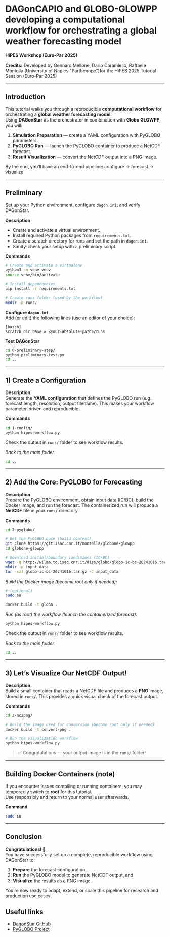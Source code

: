 # DAGonCAPIO and GLOBO-GLOWPP developing a computational workflow for orchestrating a global weather forecasting model 
**HiPES Workshop (Euro-Par 2025)**

**Credits:** Developed by Gennaro Mellone, Dario Caramiello, Raffaele Montella (University of Naples "Parthenope")for the HiPES 2025 Tutorial Session (Euro-Par 2025)

---
## Introduction
This tutorial walks you through a reproducible **computational workflow** for orchestrating a **global weather forecasting model**.  
Using **DAGonStar** as the orchestrator in combination with **Globo GLOWPP**, you will:

1. **Simulation Preparation** — create a YAML configuration with PyGLOBO parameters.  
2. **PyGLOBO Run** — launch the PyGLOBO container to produce a NetCDF forecast.  
3. **Result Visualization** — convert the NetCDF output into a PNG image.

By the end, you’ll have an end-to-end pipeline: configure → forecast → visualize.

---

## Preliminary

Set up your Python environment, configure `dagon.ini`, and verify DAGonStar.

**Description**  
- Create and activate a virtual environment.  
- Install required Python packages from `requirements.txt`.  
- Create a scratch directory for runs and set the path in `dagon.ini`.  
- Sanity-check your setup with a preliminary script.  

**Commands**
```bash
# Create and activate a virtualenv
python3 -m venv venv
source venv/bin/activate

# Install dependencies
pip install -r requirements.txt

# Create runs folder (used by the workflow)
mkdir -p runs/
```

**Configure `dagon.ini`**  
Add (or edit) the following lines (use an editor of your choice):
```
[batch]
scratch_dir_base = <your-absolute-path>/runs
```

**Test DAGonStar**
```bash
cd 0-preliminary-step/
python preliminary-test.py
cd ..
```

---

## 1) Create a Configuration

**Description**  
Generate the **YAML configuration** that defines the PyGLOBO run (e.g., forecast length, resolution, output filename). This makes your workflow parameter-driven and reproducible.

**Commands**
```bash
cd 1-config/
python hipes-workflow.py
```

Check the output in `runs/` folder to see workflow results.

*Back to the main folder*
```bash
cd ..
```

---

## 2) Add the Core: PyGLOBO for Forecasting

**Description**  
Prepare the PyGLOBO environment, obtain input data (IC/BC), build the Docker image, and run the forecast. The containerized run will produce a **NetCDF** file in your `runs/` directory.

**Commands**
```bash
cd 2-pyglobo/

# Get the PyGLOBO base (build context)
git clone https://git.isac.cnr.it/montella/globone-glowpp
cd globone-glowpp

# Download initial/boundary conditions (IC/BC)
wget -q http://wilma.to.isac.cnr.it/diss/globo/globo-ic-bc-20241016.tar.gz
mkdir -p input_data
tar -xzf globo-ic-bc-20241016.tar.gz -C input_data
```

*Build the Docker image (become root only if needed):*
```bash
# (optional)
sudo su

docker build -t globo .

```

*Run (as root) the workflow (launch the containerized forecast):*
```bash
python hipes-workflow.py
```

Check the output in `runs/` folder to see workflow results.

*Back to the main folder*
```bash
cd ..
```
---

## 3) Let’s Visualize Our NetCDF Output!

**Description**  
Build a small container that reads a NetCDF file and produces a **PNG** image, stored in `runs/`. This provides a quick visual check of the forecast output.

**Commands**
```bash
cd 3-nc2png/

# Build the image used for conversion (become root only if needed)
docker build -t convert-png .

# Run the visualization workflow
python hipes-workflow.py
```

> ✅ Congratulations — your output image is in the `runs/` folder!

---

## Building Docker Containers (note)
If you encounter issues compiling or running containers, you may temporarily switch to **root** for this tutorial.  
Use responsibly and return to your normal user afterwards.

**Command**
```bash
sudo su
```

---

## Conclusion
**Congratulations! 🎉**  
You have successfully set up a complete, reproducible workflow using DAGonStar to:  
1. **Prepare** the forecast configuration,  
2. **Run** the PyGLOBO model to generate NetCDF output, and  
3. **Visualize** the results as a PNG image.  

You’re now ready to adapt, extend, or scale this pipeline for research and production use cases.  


## Useful links
- [DagonStar GitHub](https://github.com/montella/dagonstar)  
- [PyGLOBO Project](https://git.isac.cnr.it/montella/globone-glowpp)  